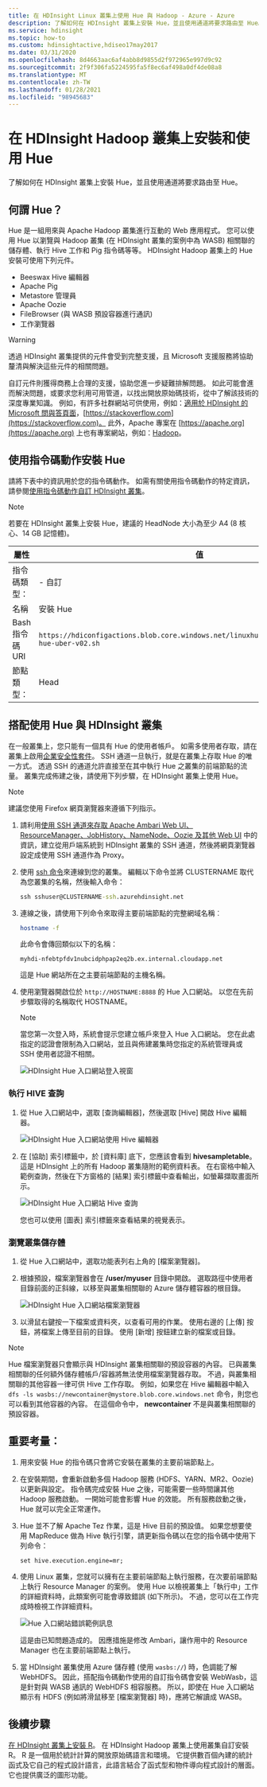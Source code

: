 ```yaml
---
title: 在 HDInsight Linux 叢集上使用 Hue 與 Hadoop - Azure - Azure
description: 了解如何在 HDInsight 叢集上安裝 Hue，並且使用通道將要求路由至 Hue。 使用 Hue 瀏覽儲存體並執行 Hive 或 Pig。
ms.service: hdinsight
ms.topic: how-to
ms.custom: hdinsightactive,hdiseo17may2017
ms.date: 03/31/2020
ms.openlocfilehash: 8d4663aac6af4abb8d9855d2f972965e997d9c92
ms.sourcegitcommit: 2f9f306fa5224595fa5f8ec6af498a0df4de08a8
ms.translationtype: MT
ms.contentlocale: zh-TW
ms.lasthandoff: 01/28/2021
ms.locfileid: "98945683"
---
```

# <a name="install-and-use-hue-on-hdinsight-hadoop-clusters"></a>在 HDInsight Hadoop 叢集上安裝和使用 Hue

了解如何在 HDInsight 叢集上安裝 Hue，並且使用通道將要求路由至 Hue。

## <a name="what-is-hue"></a>何謂 Hue？

Hue 是一組用來與 Apache Hadoop 叢集進行互動的 Web 應用程式。 您可以使用 Hue 以瀏覽與 Hadoop 叢集 (在 HDInsight 叢集的案例中為 WASB) 相關聯的儲存體、執行 Hive 工作和 Pig 指令碼等等。 HDInsight Hadoop 叢集上的 Hue 安裝可使用下列元件。

* Beeswax Hive 編輯器
* Apache Pig
* Metastore 管理員
* Apache Oozie
* FileBrowser (與 WASB 預設容器進行通訊)
* 工作瀏覽器

> [!WARNING]  
> 透過 HDInsight 叢集提供的元件會受到完整支援，且 Microsoft 支援服務將協助釐清與解決這些元件的相關問題。
>
> 自訂元件則獲得商務上合理的支援，協助您進一步疑難排解問題。 如此可能會進而解決問題，或要求您利用可用管道，以找出開放原始碼技術，從中了解該技術的深度專業知識。 例如，有許多社群網站可供使用，例如：[適用於 HDInsight 的 Microsoft 問與答頁面](/answers/topics/azure-hdinsight.html)，[https://stackoverflow.com](https://stackoverflow.com)。 此外，Apache 專案在 [https://apache.org](https://apache.org) 上也有專案網站，例如：[Hadoop](https://hadoop.apache.org/)。

## <a name="install-hue-using-script-actions"></a>使用指令碼動作安裝 Hue

請將下表中的資訊用於您的指令碼動作。 如需有關使用指令碼動作的特定資訊，請參閱[使用指令碼動作自訂 HDInsight 叢集](hdinsight-hadoop-customize-cluster-linux.md)。

> [!NOTE]  
> 若要在 HDInsight 叢集上安裝 Hue，建議的 HeadNode 大小為至少 A4 (8 核心、14 GB 記憶體)。

|屬性 |值 |
|---|---|
|指令碼類型：|- 自訂|
|名稱|安裝 Hue|
|Bash 指令碼 URI|`https://hdiconfigactions.blob.core.windows.net/linuxhueconfigactionv02/install-hue-uber-v02.sh`|
|節點類型：|Head|

## <a name="use-hue-with-hdinsight-clusters"></a>搭配使用 Hue 與 HDInsight 叢集

在一般叢集上，您只能有一個具有 Hue 的使用者帳戶。 如需多使用者存取，請在叢集上啟用[企業安全性套件](./domain-joined/hdinsight-security-overview.md)。 SSH 通道一旦執行，就是在叢集上存取 Hue 的唯一方式。 透過 SSH 的通道允許直接至在其中執行 Hue 之叢集的前端節點的流量。 叢集完成佈建之後，請使用下列步驟，在 HDInsight 叢集上使用 Hue。

> [!NOTE]  
> 建議您使用 Firefox 網頁瀏覽器來遵循下列指示。

1. 請利用[使用 SSH 通道來存取 Apache Ambari Web UI、ResourceManager、JobHistory、NameNode、Oozie 及其他 Web UI](hdinsight-linux-ambari-ssh-tunnel.md) 中的資訊，建立從用戶端系統到 HDInsight 叢集的 SSH 通道，然後將網頁瀏覽器設定成使用 SSH 通道作為 Proxy。

1. 使用 [ssh 命令](./hdinsight-hadoop-linux-use-ssh-unix.md)來連線到您的叢集。 編輯以下命令並將 CLUSTERNAME 取代為您叢集的名稱，然後輸入命令：

    ```cmd
    ssh sshuser@CLUSTERNAME-ssh.azurehdinsight.net
    ```

1. 連線之後，請使用下列命令來取得主要前端節點的完整網域名稱︰

    ```bash
    hostname -f
    ```

    此命令會傳回類似以下的名稱：

    ```output
    myhdi-nfebtpfdv1nubcidphpap2eq2b.ex.internal.cloudapp.net
    ```

    這是 Hue 網站所在之主要前端節點的主機名稱。

1. 使用瀏覽器開啟位於 `http://HOSTNAME:8888` 的 Hue 入口網站。 以您在先前步驟取得的名稱取代 HOSTNAME。

   > [!NOTE]  
   > 當您第一次登入時，系統會提示您建立帳戶來登入 Hue 入口網站。 您在此處指定的認證會限制為入口網站，並且與佈建叢集時您指定的系統管理員或 SSH 使用者認證不相關。

    ![HDInsight Hue 入口網站登入視窗](./media/hdinsight-hadoop-hue-linux/hdinsight-hue-portal-login.png "指定 Hue 入口網站的登入資訊")

### <a name="run-a-hive-query"></a>執行 HIVE 查詢

1. 從 Hue 入口網站中，選取 [查詢編輯器]，然後選取 [Hive] 開啟 Hive 編輯器。

    ![HDInsight Hue 入口網站使用 Hive 編輯器](./media/hdinsight-hadoop-hue-linux/hdinsight-hue-portal-use-hive.png "使用 Hive")

2. 在 [協助] 索引標籤中，於 [資料庫] 底下，您應該會看到 **hivesampletable**。 這是 HDInsight 上的所有 Hadoop 叢集隨附的範例資料表。 在右窗格中輸入範例查詢，然後在下方窗格的 [結果]  索引標籤中查看輸出，如螢幕擷取畫面所示。

    ![HDInsight Hue 入口網站 Hive 查詢](./media/hdinsight-hadoop-hue-linux/hdinsight-hue-portal-hive-query.png "執行 Hive 查詢")

    您也可以使用 [圖表]  索引標籤來查看結果的視覺表示。

### <a name="browse-the-cluster-storage"></a>瀏覽叢集儲存體

1. 從 Hue 入口網站中，選取功能表列右上角的 [檔案瀏覽器]。
2. 根據預設，檔案瀏覽器會在 **/user/myuser** 目錄中開啟。 選取路徑中使用者目錄前面的正斜線，以移至與叢集相關聯的 Azure 儲存體容器的根目錄。

    ![HDInsight Hue 入口網站檔案瀏覽器](./media/hdinsight-hadoop-hue-linux/hdinsight-hue-portal-file-browser.png "使用檔案瀏覽器")

3. 以滑鼠右鍵按一下檔案或資料夾，以查看可用的作業。 使用右邊的 [上傳]  按鈕，將檔案上傳至目前的目錄。 使用 [新增]  按鈕建立新的檔案或目錄。

> [!NOTE]  
> Hue 檔案瀏覽器只會顯示與 HDInsight 叢集相關聯的預設容器的內容。 已與叢集相關聯的任何額外儲存體帳戶/容器將無法使用檔案瀏覽器存取。 不過，與叢集相關聯的其他容器一律可供 Hive 工作存取。 例如，如果您在 Hive 編輯器中輸入 `dfs -ls wasbs://newcontainer@mystore.blob.core.windows.net` 命令，則您也可以看到其他容器的內容。 在這個命令中， **newcontainer** 不是與叢集相關聯的預設容器。

## <a name="important-considerations"></a>重要考量︰

1. 用來安裝 Hue 的指令碼只會將它安裝在叢集的主要前端節點上。

1. 在安裝期間，會重新啟動多個 Hadoop 服務 (HDFS、YARN、MR2、Oozie) 以更新與設定。 指令碼完成安裝 Hue 之後，可能需要一些時間讓其他 Hadoop 服務啟動。 一開始可能會影響 Hue 的效能。 所有服務啟動之後，Hue 就可以完全正常運作。

1. Hue 並不了解 Apache Tez 作業，這是 Hive 目前的預設值。 如果您想要使用 MapReduce 做為 Hive 執行引擎，請更新指令碼以在您的指令碼中使用下列命令：

   `set hive.execution.engine=mr;`

1. 使用 Linux 叢集，您就可以擁有在主要前端節點上執行服務，在次要前端節點上執行 Resource Manager 的案例。 使用 Hue 以檢視叢集上「執行中」工作的詳細資料時，此類案例可能會導致錯誤 (如下所示)。 不過，您可以在工作完成時檢視工作詳細資料。

   ![Hue 入口網站錯誤範例訊息](./media/hdinsight-hadoop-hue-linux/hdinsight-hue-portal-error.png "Hue 入口網站錯誤")

   這是由已知問題造成的。 因應措施是修改 Ambari，讓作用中的 Resource Manager 也在主要前端節點上執行。

1. 當 HDInsight 叢集使用 Azure 儲存體 (使用 `wasbs://`) 時，色調能了解 WebHDFS。 因此，搭配指令碼動作使用的自訂指令碼會安裝 WebWasb，這是針對與 WASB 通訊的 WebHDFS 相容服務。 所以，即使在 Hue 入口網站顯示有 HDFS (例如將滑鼠移至 [檔案瀏覽器] 時)，應將它解讀成 WASB。

## <a name="next-steps"></a>後續步驟

[在 HDInsight 叢集上安裝 R](./r-server/r-server-overview.md)。 在 HDInsight Hadoop 叢集上使用叢集自訂安裝 R。 R 是一個用於統計計算的開放原始碼語言和環境。 它提供數百個內建的統計函式及它自己的程式設計語言，此語言結合了函式型和物件導向程式設計的層面。 它也提供廣泛的圖形功能。